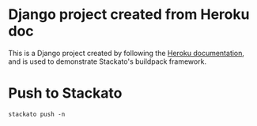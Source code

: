 # Django project created from Heroku doc

This is a Django project created by following the [Heroku
documentation](http://devcenter.heroku.com/articles/django), and is
used to demonstrate Stackato's buildpack framework.

# Push to Stackato

    stackato push -n

